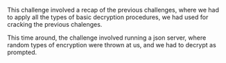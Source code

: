 This challenge involved a recap of the previous challenges, where we had to apply all the types of basic decryption procedures, we had used for cracking 
the previous chalenges. 

This time around, the challenge involved running a json server, where random types of encryption were thrown at us, and we had to decrypt as prompted. 
